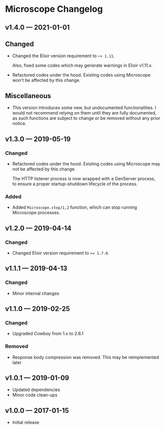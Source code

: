 # Microscope Changelog

## v1.4.0 &mdash; 2021-01-01

## Changed

- Changed the Elixir version requirement to `~> 1.11`.

  Also, fixed some codes which may generate warnings in Elixir v1.11.x.

- Refactored codes under the hood. Existing codes using Microscope won't be
  affected by this change.

## Miscellaneous

- This version introduces some new, but undocumented functionalities. I would
  not recommend relying on them until they are fully documented, as such
  functions are subject to change or be removed without any prior notice.

## v1.3.0 &mdash; 2019-05-19

### Changed

- Refactored codes under the hood. Existing codes using Microscope may not be
  affected by this change.

    The HTTP listener process is now wrapped with a GenServer process, to
    ensure a proper startup-shutdown lifecycle of the process.

### Added

- Added `Microscope.stop/1,2` function, which can stop running Microscope
  processes.

## v1.2.0 &mdash; 2019-04-14

### Changed

- Changed Elixir version requirement to `>= 1.7.0`.

## v1.1.1 &mdash; 2019-04-13

### Changed

- Minor internal changes

## v1.1.0 &mdash; 2019-02-25

### Changed

- Upgraded Cowboy from 1.x to 2.6.1

### Removed

- Response body compression was removed. This may be reimplemented later

## v1.0.1 &mdash; 2019-01-09

- Updated dependencies
- Minor code clean-ups

## v1.0.0 &mdash; 2017-01-15

- Initial release
